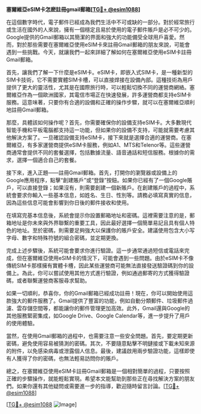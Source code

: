 **塞爾維亞eSIM卡怎麽註冊gmail郵箱[[TG💪+ @esim1088](https://t.me/s/esim1088)]**

在這個數字時代，電子郵件已經成為我們生活中不可或缺的一部分。對於經常旅行或生活在國外的人來說，擁有一個穩定且易於使用的電子郵件賬戶是必不可少的。Google提供的Gmail郵箱以其簡潔的界面和強大的功能備受全球用戶喜愛。然而，對於那些需要在塞爾維亞使用eSIM卡來註冊Gmail郵箱的朋友來說，可能會遇到一些挑戰。今天，就讓我們一起來詳細了解如何在塞爾維亞使用eSIM卡註冊Gmail郵箱。

首先，讓我們了解一下什麼是eSIM卡。eSIM卡，即嵌入式SIM卡，是一種新型的SIM卡技術，它不需要實體SIM卡槽，可以直接焊接在設備內部。這種技術為用戶提供了更大的靈活性，尤其是在國際旅行時，可以輕鬆切換不同的運營商網絡。塞爾維亞作為一個歐洲國家，其電信市場正在快速發展，許多運營商都支持eSIM卡服務。這意味著，只要你有合適的設備和正確的操作步驟，就可以在塞爾維亞順利地註冊Gmail郵箱。

那麼，具體該如何操作呢？首先，你需要確保你的設備支持eSIM卡。大多數現代智能手機和平板電腦都支持這一功能，但如果你的設備不支持，可能就需要考慮其他解決方案了。一旦確認設備支持eSIM卡，接下來就是選擇合適的運營商。在塞爾維亞，有多家運營商提供eSIM卡服務，例如A1、MTS和Telenor等。這些運營商通常會提供不同的套餐選擇，包括數據流量、語音通話和短信服務。根據你的需求，選擇一個適合自己的套餐。

接下來，進入正題——註冊Gmail郵箱。首先，打開你的瀏覽器或設備上的Google應用程序，點擊“創建賬戶”或“登錄”按鈕。如果你已經有了一個Google賬戶，可以直接登錄；如果沒有，則需要創建一個新賬戶。在創建賬戶的過程中，系統會要求你輸入一些基本信息，如姓名、生日、性別等。請務必填寫真實的信息，因為這些信息可能會影響到你日後的郵件接收和使用。

在填寫完基本信息後，系統會提示你設置郵箱地址和密碼。這裡需要注意的是，郵箱地址是你未來與外界聯繫的重要工具，因此最好選擇一個簡單易記且具有個人特色的地址。至於密碼，則需要足夠強大以保護你的賬戶安全。建議使用包含大小写字母、數字和特殊符號的組合密碼，並定期更換。

完成上述步驟後，系統可能會要求你進行驗證。這一步通常通過短信或電話來完成，但在塞爾維亞使用eSIM卡的情況下，可能會遇到一些問題。由於eSIM卡不像傳統SIM卡那樣擁有實體卡槽，因此某些運營商可能無法直接發送驗證碼到你的設備上。為此，你可以嘗試使用其他方式進行驗證，例如通過郵寄的方式獲得驗證碼，或者聯繫運營商客服尋求幫助。

如果一切順利，恭喜你，你的Gmail郵箱已經成功註冊！現在，你可以開始使用這款強大的郵件服務了。Gmail提供了豐富的功能，例如自動分類郵件、垃圾郵件過濾、雲存儲空間等，都能讓你的郵件管理更加高效。此外，Gmail還與Google的其他服務緊密集成，如Google Drive、Google Calendar等，進一步提升了用戶的使用體驗。

當然，在使用Gmail郵箱的過程中，也需要注意一些安全問題。首先，要定期更新密碼，避免使用容易被猜測的密碼。其次，不要隨意點擊不明鏈接或下載未知來源的附件，以免感染病毒或泄露個人信息。最後，建議啟用兩步驗證功能，這樣即使有人獲得了你的密碼，也無法輕易訪問你的賬戶。

總之，在塞爾維亞使用eSIM卡註冊Gmail郵箱是一個相對簡單的過程，只要按照正確的步驟操作，就能輕鬆實現。希望本文能幫助到那些正在尋找解決方案的朋友們。如果你還有其他疑問或需要進一步的指導，歡迎隨時留言討論。[[TG💪+ @esim1088](https://t.me/s/esim1088)]

[[TG💪+ @esim1088](https://t.me/s/esim1088) ![Image](https://i.postimg.cc/4NQfJmqS/Snipaste-2025-05-13-00-14-12.png)]